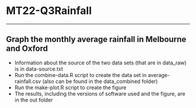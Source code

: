 # MT22-Q3Rainfall

---

## Graph the monthly average rainfall in Melbourne and Oxford
- Information about the source of the two data sets (that are in data_raw) is in data-source.txt
- Run the combine-data.R script to create the data set in average-rainfall.csv (also can be found in the data_combined folder)
- Run the make-plot.R script to create the figure
- The results, including the versions of software used and the figure, are in the out folder
